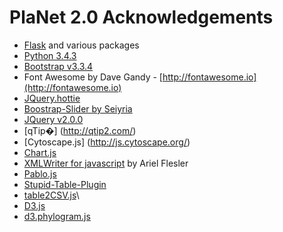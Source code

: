 # PlaNet 2.0 Acknowledgements

  * [Flask](http://flask.pocoo.org/) and various packages
  * [Python 3.4.3](https://www.python.org/)
  * [Bootstrap v3.3.4](http://getbootstrap.com/)
  * Font Awesome by Dave Gandy - [http://fontawesome.io](http://fontawesome.io)
  * [JQuery.hottie](https://github.com/DLarsen/jquery-hottie) 
  * [Boostrap-Slider by Seiyria](https://github.com/seiyria/bootstrap-slider) 
  * [JQuery v2.0.0](https://jquery.com/)
  * [qTip�] (http://qtip2.com/)
  * [Cytoscape.js] (http://js.cytoscape.org/)
  * [Chart.js](http://www.chartjs.org/)
  * [XMLWriter for javascript](http://flesler.blogspot.de/2008/03/xmlwriter-for-javascript.html) by Ariel Flesler
  * [Pablo.js](http://pablojs.com/)
  * [Stupid-Table-Plugin](https://github.com/joequery/Stupid-Table-Plugin)
  * [table2CSV.js](http://www.kunalbabre.com/projects/table2CSV.php)\
  * [D3.js](https://d3js.org/) 
  * [d3.phylogram.js](https://gist.github.com/kueda/1036776)
